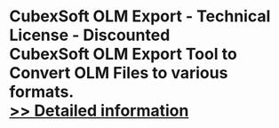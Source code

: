 # CubexSoft OLM Export - Technical License - Discounted<br />CubexSoft OLM Export Tool to Convert OLM Files to various formats.<br />[>> Detailed information](https://secure.shareit.com/shareit/product.html?productid=300854149&affiliateid=200057808)